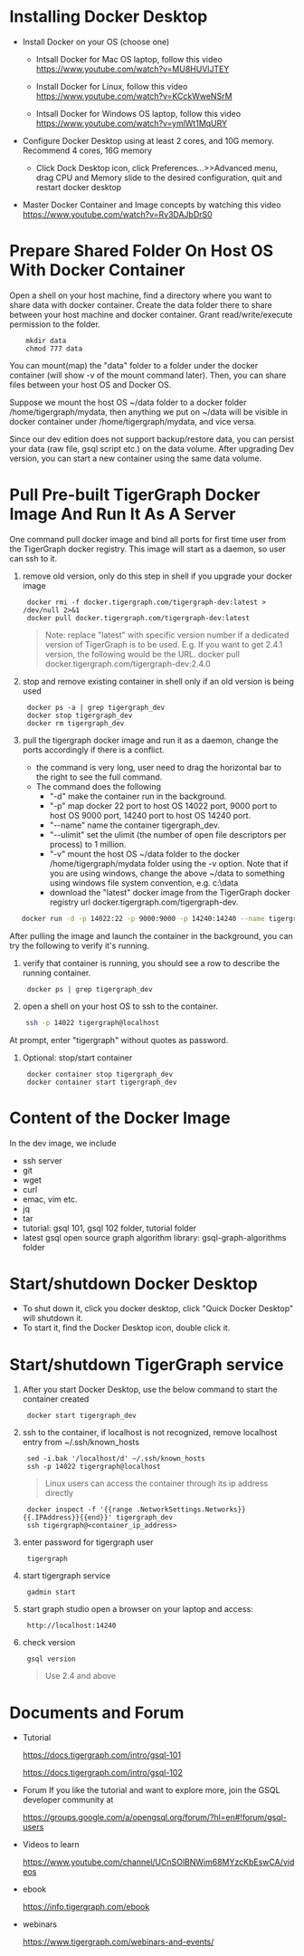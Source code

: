 Installing Docker Desktop
============================
- Install Docker on your OS (choose one)
   - Intsall Docker for Mac OS laptop, follow this video
     https://www.youtube.com/watch?v=MU8HUVlJTEY

   - Install Docker for Linux, follow this video
     https://www.youtube.com/watch?v=KCckWweNSrM

   - Intsall Docker for Windows OS laptop, follow this video
     https://www.youtube.com/watch?v=ymlWt1MqURY

- Configure Docker Desktop using at least 2 cores, and 10G memory. Recommend 4 cores, 16G memory

  - Click Dock Desktop icon, click Preferences...>>Advanced menu, drag CPU and Memory slide to the desired configuration,
quit and restart docker desktop

- Master Docker Container and Image concepts by watching this video
  https://www.youtube.com/watch?v=Rv3DAJbDrS0

Prepare Shared Folder On Host OS With Docker Container
=================================================================
Open a shell on your host machine, find a directory where you want to share data with docker container. 
Create the data folder there to share between your host machine and docker container. Grant read/write/execute permission to the folder. 

        mkdir data
        chmod 777 data

You can mount(map) the "data" folder to a folder under the docker container (will show -v of the mount command later). 
Then, you can share files between your host OS and Docker OS. 

Suppose we mount the host OS ~/data folder to a docker folder /home/tigergraph/mydata, then anything we put on ~/data will be visible in docker container under /home/tigergraph/mydata, and vice versa.  

Since our dev edition does not support backup/restore data, you can persist your data (raw file, gsql script etc.) 
on the data volume. After upgrading Dev version, you can start a new container using the same data volume. 

Pull Pre-built TigerGraph Docker Image And Run It As A Server
================================================================
One command pull docker image and bind all ports for first time user from the TigerGraph docker registry. 
This image will start as a daemon, so user can ssh to it. 

1. remove old version, only do this step in shell if you upgrade your docker image

        docker rmi -f docker.tigergraph.com/tigergraph-dev:latest > /dev/null 2>&1
        docker pull docker.tigergraph.com/tigergraph-dev:latest
    > Note: replace "latest" with specific version number if a dedicated version of TigerGraph is to be used. E.g. If you want to get 2.4.1 version, the following would be the URL. 
     docker pull docker.tigergraph.com/tigergraph-dev:2.4.0

1. stop and remove existing container in shell only if an old version is being used

        docker ps -a | grep tigergraph_dev
        docker stop tigergraph_dev
        docker rm tigergraph_dev

1. pull the tigergraph docker image and run it as a daemon, change the ports accordingly if there is a conflict. 
   - the command is very long, user need to drag the horizontal bar to the right to see the full command. 
   - The command does the following
     - "-d" make the container run in the background. 
     - "-p" map docker 22 port to host OS 14022 port, 9000 port to host OS 9000 port, 14240 port to host OS 14240 port.
     - "--name" name the container  tigergraph_dev. 
     - "--ulimit" set the ulimit (the number of open file descriptors per process) to 1 million.
     - "-v" mount the host OS ~/data folder to the docker /home/tigergraph/mydata folder using the -v option. Note that if you are using windows, change the above ~/data to something using windows file system convention, e.g. c:\data
     - download the "latest" docker image from the TigerGraph docker registry url docker.tigergraph.com/tigergraph-dev. 
```bash
   docker run -d -p 14022:22 -p 9000:9000 -p 14240:14240 --name tigergraph_dev --ulimit nofile=1000000:1000000 -v ~/data:/home/tigergraph/mydata -t docker.tigergraph.com/tigergraph-dev:latest
```        

After pulling the image and launch the container in the background, you can try the following to verify it's running. 
1. verify that container is running, you should see a row to describe the running container.

        docker ps | grep tigergraph_dev
        
1. open a shell on your host OS to ssh to the container. 
```bash
    ssh -p 14022 tigergraph@localhost
```
At prompt, enter "tigergraph" without quotes as password.

1. Optional: stop/start container

        docker container stop tigergraph_dev
        docker container start tigergraph_dev
        
        

Content of the Docker Image
================================
In the dev image, we include 

- ssh server 
- git
- wget
- curl
- emac, vim etc. 
- jq
- tar
- tutorial: gsql 101, gsql 102 folder, tutorial folder
- latest gsql open source graph algorithm library: gsql-graph-algorithms folder


Start/shutdown Docker Desktop
===============================
- To shut down it, click you docker desktop, click "Quick Docker Desktop" will shutdown it. 
- To start it, find the Docker Desktop icon, double click it. 

Start/shutdown TigerGraph service
==================================
1. After you start Docker Desktop, use the below command to start the container created 

        docker start tigergraph_dev

1. ssh to the container, if localhost is not recognized, remove localhost entry from ~/.ssh/known_hosts

        sed -i.bak '/localhost/d' ~/.ssh/known_hosts
        ssh -p 14022 tigergraph@localhost
    > Linux users can access the container through its ip address directly

        docker inspect -f '{{range .NetworkSettings.Networks}}{{.IPAddress}}{{end}}' tigergraph_dev
        ssh tigergraph@<container_ip_address>

1. enter password for tigergraph user

        tigergraph

1. start tigergraph service

        gadmin start 

1. start graph studio
open a browser on your laptop and access:

        http://localhost:14240

1. check version

        gsql version
    > Use 2.4 and above

Documents and Forum
=====================
- Tutorial

    https://docs.tigergraph.com/intro/gsql-101

    https://docs.tigergraph.com/intro/gsql-102

- Forum
If you like the tutorial and want to explore more, join the GSQL developer community at 

    https://groups.google.com/a/opengsql.org/forum/?hl=en#!forum/gsql-users

- Videos to learn

    https://www.youtube.com/channel/UCnSOlBNWim68MYzcKbEswCA/videos

- ebook 

    https://info.tigergraph.com/ebook

- webinars 

    https://www.tigergraph.com/webinars-and-events/

